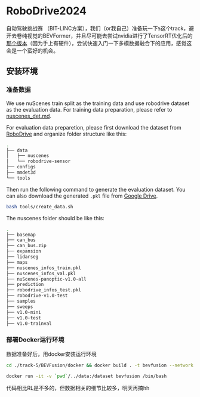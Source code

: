 # RoboDrive2024
自动驾驶挑战赛 （BIT-LINC方案），我们（or我自己）准备玩一下`5`这个track，避开去卷纯视觉的BEVFormer，并且尽可能去尝试nvidia进行了TensorRT优化后的[那个版本](https://github.com/NVIDIA-AI-IOT/Lidar_AI_Solution/tree/master/CUDA-BEVFusion)（因为手上有硬件），尝试快速入门一下多模数据融合下的应用，感觉这会是一个蛮好的机会。

## 安装环境
### 准备数据
We use nuScenes train split as the training data and use robodrive dataset as the evaluation data. For training data preparation, please refer to [nuscenes_det.md](https://github.com/open-mmlab/mmdetection3d/blob/master/docs/en/datasets/nuscenes_det.md). 

For evaluation data preparetion, please first download the dataset from [RoboDrive](https://drive.google.com/file/d/1Hw59VToELsB_bJ9qTGuyn9zdDzaZSnT4/view?usp=sharing) and organize folder structure like this:

```bash
.
├── data
│   ├── nuscenes
│   └── robodrive-sensor
├── configs
├── mmdet3d
└── tools
```

Then run the following command to generate the evaluation dataset. You can also download the generated `.pkl` file from [Google Drive](https://drive.google.com/drive/folders/1IAGH-io2wR3YjhNTMPc5Vp7kIRwa5Vdw?usp=sharing).

```bash
bash tools/create_data.sh
```

The nuscenes folder should be like this:

```bash
.
├── basemap
├── can_bus
├── can_bus.zip
├── expansion
├── lidarseg
├── maps
├── nuscenes_infos_train.pkl
├── nuscenes_infos_val.pkl
├── nuScenes-panoptic-v1.0-all
├── prediction
├── robodrive_infos_test.pkl
├── robodrive-v1.0-test
├── samples
├── sweeps
├── v1.0-mini
├── v1.0-test
├── v1.0-trainval
```

### 部署Docker运行环境
数据准备好后，用docker安装运行环境
```sh
cd ./track-5/BEVFusion/docker && docker build . -t bevfusion --network host

docker run -it -v `pwd`/../data:/dataset bevfusion /bin/bash
```
代码相比RL是不多的，但数据相关的细节比较多，明天再搞hh